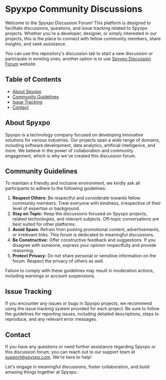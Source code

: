 # Spyxpo Community Discussions

Welcome to the Spyxpo Discussion Forum! This platform is designed to facilitate discussions, questions, and issue tracking related to Spyxpo projects. Whether you're a developer, designer, or simply interested in our projects, this is the place to connect with fellow community members, share insights, and seek assistance.

You can use this repository's discussion tab  to start a new discussion or participate in existing ones, another option is to use [Spyxpo Discussion Forum](https://discussions.spyxpo.com/) website.

## Table of Contents

- [About Spyxpo](#about-spyxpo)
- [Community Guidelines](#community-guidelines)
- [Issue Tracking](#issue-tracking)
- [Contact](#contact)

## About Spyxpo

Spyxpo is a technology company focused on developing innovative solutions for various industries. Our projects span a wide range of domains, including software development, data analytics, artificial intelligence, and more. We believe in the power of collaboration and community engagement, which is why we've created this discussion forum.

## Community Guidelines

To maintain a friendly and inclusive environment, we kindly ask all participants to adhere to the following guidelines:

1. **Respect Others:** Be respectful and considerate towards fellow community members. Treat everyone with kindness, irrespective of their level of expertise or background.
2. **Stay on Topic:** Keep the discussions focused on Spyxpo projects, related technologies, and relevant subjects. Off-topic conversations are best suited for other platforms.
3. **Avoid Spam:** Refrain from posting promotional content, advertisements, or irrelevant links. This forum is dedicated to meaningful discussions.
4. **Be Constructive:** Offer constructive feedback and suggestions. If you disagree with someone, express your opinion respectfully and provide reasoning.
5. **Protect Privacy:** Do not share personal or sensitive information on the forum. Respect the privacy of others as well.

Failure to comply with these guidelines may result in moderation actions, including warnings or account suspensions.

## Issue Tracking

If you encounter any issues or bugs in Spyxpo projects, we recommend using the issue tracking system provided for each project. Be sure to follow the guidelines for reporting issues, including detailed descriptions, steps to reproduce, and any relevant error messages.

## Contact

If you have any questions or need further assistance regarding Spyxpo or this discussion forum, you can reach out to our support team at [support@spyxpo.com](mailto:support@spyxpo.com). We're here to help!

Let's engage in meaningful discussions, foster collaboration, and build amazing things together at Spyxpo.

